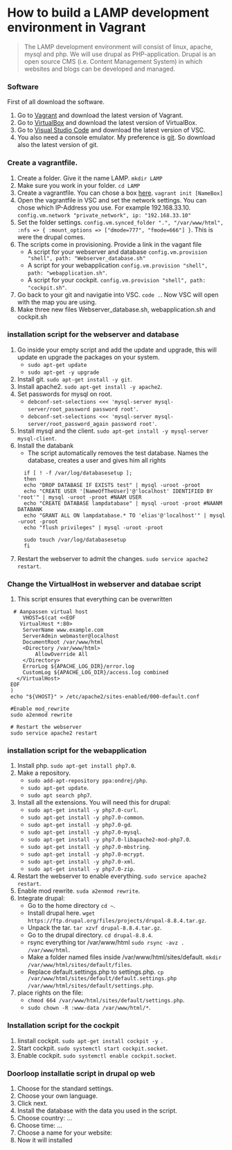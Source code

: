 # How to build a LAMP development environment in Vagrant
  > The LAMP development environment will consist of linux, apache, mysql and php. We will use drupal as PHP-application. Drupal is an open source CMS (i.e. Content Management System) in which websites and blogs can be developed and managed.
 ### Software
 First of all download the software.
 1. Go to [Vagrant](https://www.vagrantup.com/) and download the latest version of Vagrant.
 2. Go to [VirtualBox](https://www.virtualbox.org/) and download the latest version of VirtualBox.
 3. Go to [Visual Studio Code](https://code.visualstudio.com/) and download the latest version of VSC.
 3. You also need a console emulator. My preference is [git](https://git-scm.com/). So download also the latest version of git.
 
 ### Create a vagrantfile.
 1. Create a folder. Give it the name LAMP. `mkdir LAMP`
 2. Make sure you work in your folder. `cd LAMP`
 3. Create a vagrantfile. You can chose a box [here](https://app.vagrantup.com/boxes/search). `vagrant init [NameBox]`
 4. Open the vagrantfile in VSC and set the network settings. You can chose which IP-Address you use. For example 192.168.33.10. `config.vm.network "private_network", ip: "192.168.33.10"`
 5. Set the folder settings. `config.vm.synced_folder ".", "/var/www/html", :nfs => { :mount_options => ["dmode=777", "fmode=666"] }`.
 This is were the drupal comes.
 6. The scripts come in provisioning. Provide a link in the vagant file 
     -  A script for your webserver and database `config.vm.provision "shell", path: "Webserver_database.sh"`  
     -  A script for your webapplication `config.vm.provision "shell", path: "webapplication.sh"`.  
     -  A script for your cockpit. `config.vm.provision "shell", path: "cockpit.sh"`.
 7. Go back to your git and navigatie into VSC. `code .`. Now VSC will open with the map you are using.
 8. Make three new files Webserver_database.sh, webapplication.sh and cockpit.sh

### installation script for the webserver and database
 1.  Go inside your empty script and add the update and upgrade, this will update en upgrade the packages on your system.  
     -  `sudo apt-get update`
     -  `sudo apt-get -y upgrade`  
 2. Install git. `sudo apt-get install -y git`.
 3. Install apache2. `sudo apt-get install -y apache2`.
 4. Set passwords for mysql on root.  
     - `debconf-set-selections <<< 'mysql-server mysql-server/root_password password root'`.
     - `debconf-set-selections <<< 'mysql-server mysql-server/root_password_again password root'`.
 5. Install mysql and the client. `sudo apt-get install -y mysql-server mysql-client`.
 6. Install the databank
     - The script automatically removes the test database. Names the database, creates a user and gives him all rights
      ```
        if [ ! -f /var/log/databasesetup ];
        then
        echo "DROP DATABASE IF EXISTS test" | mysql -uroot -proot
        echo "CREATE USER '[NameOfTheUser]'@'localhost' IDENTIFIED BY 'root'" | mysql -uroot -proot #NAAM USER
        echo "CREATE DATABASE lampdatabase" | mysql -uroot -proot #NAANM DATABANK
        echo "GRANT ALL ON lampdatabase.* TO 'elias'@'localhost'" | mysql -uroot -proot
        echo "flush privileges" | mysql -uroot -proot

        sudo touch /var/log/databasesetup
        fi
       ``` 
  7. Restart the webserver to admit the changes. `sudo service apache2 restart`.

### Change the VirtualHost in webserver and databae script
 1. This script ensures that everything can be overwritten
 ```
   # Aanpassen virtual host
      VHOST=$(cat <<EOF
     VirtualHost *:80>
      ServerName www.example.com
      ServerAdmin webmaster@localhost
      DocumentRoot /var/www/html
      <Directory /var/www/html>
          AllowOverride All
      </Directory>
      ErrorLog ${APACHE_LOG_DIR}/error.log
      CustomLog ${APACHE_LOG_DIR}/access.log combined
    </VirtualHost>
  EOF
  )
  echo "${VHOST}" > /etc/apache2/sites-enabled/000-default.conf

  #Enable mod_rewrite
  sudo a2enmod rewrite

  # Restart the webserver 
  sudo service apache2 restart
```
 
### installation script for the webapplication
 1. Install php. `sudo apt-get install php7.0`.
 2. Make a repository.  
     - `sudo add-apt-repository ppa:ondrej/php`.  
     - `sudo apt-get update`.
     - `sudo apt search php7`.
 3. Install all the extensions. You will need this for drupal:
     - `sudo apt-get install -y php7.0-curl`.
     - `sudo apt-get install -y php7.0-common`.
     - `sudo apt-get install -y php7.0-gd`.
     - `sudo apt-get install -y php7.0-mysql`.
     - `sudo apt-get install -y php7.0-libapache2-mod-php7.0`.
     - `sudo apt-get install -y php7.0-mbstring`.
     - `sudo apt-get install -y php7.0-mcrypt`.
     - `sudo apt-get install -y php7.0-xml`.
     - `sudo apt-get install -y php7.0-zip`.
 4. Restart the webserver to enable everything. `sudo service apache2 restart`.
 5. Enable mod rewrite. `suda a2enmod rewrite`.
 6. Integrate drupal:
     - Go to the home directory `cd ~`.
     - Install drupal here. `wget https://ftp.drupal.org/files/projects/drupal-8.8.4.tar.gz`.
     - Unpack the tar. `tar xzvf drupal-8.8.4.tar.gz`.
     - Go to the drupal directory. `cd drupal-8.8.4`.
     - rsync everything tor /var/www/html `sudo rsync -avz . /var/www/html`.
     - Make a folder named files inside /var/www/html/sites/default. `mkdir /var/www/html/sites/default/files`.
     - Replace default.settings.php to settings.php. `cp /var/www/html/sites/default/default.settings.php /var/www/html/sites/default/settings.php`.
 7. place rights on the file:
     - `chmod 664 /var/www/html/sites/default/settings.php`.
     - `sudo chown -R :www-data /var/www/html/*`.
 
 ### Installation script for the cockpit
 1. Iinstall cockpit. `sudo apt-get install cockpit -y `.
 2. Start cockpit. `sudo systemctl start cockpit.socket`. 
 3. Enable cockpit. `sudo systemctl enable cockpit.socket`.
 
 ### Doorloop installatie script in drupal op web
 1. Choose for the standard settings.
 2. Choose your own language.
 3. Click next. 
 4. Install the database with the data you used in the script.
 5. Choose country: ...
 6. Choose time: ...
 7. Choose a name for your website: 
 8. Now it will installed
 
     



 
 
